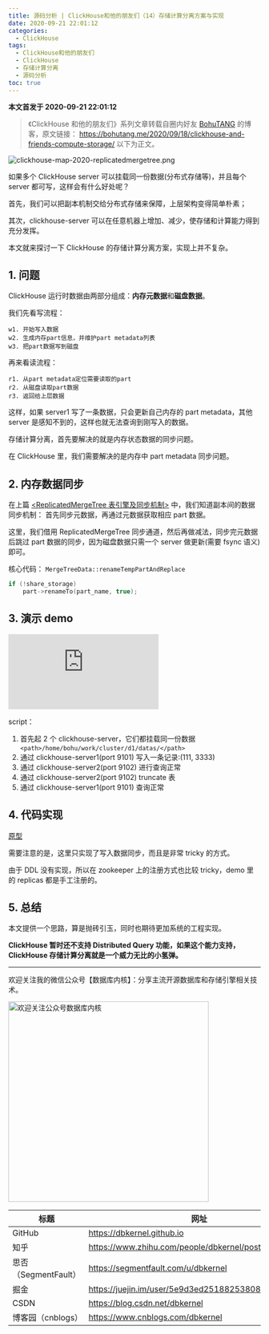 ```yaml
---
title: 源码分析 | ClickHouse和他的朋友们（14）存储计算分离方案与实现
date: 2020-09-21 22:01:12
categories:
  - ClickHouse
tags:
  - ClickHouse和他的朋友们
  - ClickHouse
  - 存储计算分离
  - 源码分析
toc: true
---
```


<!-- more -->

**本文首发于 2020-09-21 22:01:12**

> 《ClickHouse 和他的朋友们》系列文章转载自圈内好友 [BohuTANG](https://bohutang.me/) 的博客，原文链接：
> https://bohutang.me/2020/09/18/clickhouse-and-friends-compute-storage/
> 以下为正文。

![clickhouse-map-2020-replicatedmergetree.png](clickhouse-map-2020-replicatedmergetree.png)

如果多个 ClickHouse server 可以挂载同一份数据(分布式存储等)，并且每个 server 都可写，这样会有什么好处呢？

首先，我们可以把副本机制交给分布式存储来保障，上层架构变得简单朴素；

其次，clickhouse-server 可以在任意机器上增加、减少，使存储和计算能力得到充分发挥。

本文就来探讨一下 ClickHouse 的存储计算分离方案，实现上并不复杂。

## 1. 问题

ClickHouse 运行时数据由两部分组成：**内存元数据**和**磁盘数据**。

我们先看写流程：

```
w1. 开始写入数据
w2. 生成内存part信息，并维护part metadata列表
w3. 把part数据写到磁盘
```

再来看读流程：

```
r1. 从part metadata定位需要读取的part
r2. 从磁盘读取part数据
r3. 返回给上层数据
```

这样，如果 server1 写了一条数据，只会更新自己内存的 part metadata，其他 server 是感知不到的，这样也就无法查询到刚写入的数据。

存储计算分离，首先要解决的就是内存状态数据的同步问题。

在 ClickHouse 里，我们需要解决的是内存中 part metadata 同步问题。

## 2. 内存数据同步

在上篇 [<ReplicatedMergeTree 表引擎及同步机制>](https://bohutang.me/2020/09/13/clickhouse-and-friends-replicated-merge-tree/) 中，我们知道副本间的数据同步机制：
首先同步元数据，再通过元数据获取相应 part 数据。

这里，我们借用 ReplicatedMergeTree 同步通道，然后再做减法，同步完元数据后跳过 part 数据的同步，因为磁盘数据只需一个 server 做更新(需要 fsync 语义)即可。

核心代码：
`MergeTreeData::renameTempPartAndReplace`

```cpp
if (!share_storage)
    part->renameTo(part_name, true);
```

## 3. 演示 demo

<iframe src="https://bohutang-1253727613.cos.ap-beijing.myqcloud.com/video/clickhouse-storage-compute.mp4" frameborder="0" allowfullscreen="true" style="box-sizing: border-box;"></iframe>

script：

1. 首先起 2 个 clickhouse-server，它们都挂载同一份数据 `<path>/home/bohu/work/cluster/d1/datas/</path>`
2. 通过 clickhouse-server1(port 9101) 写入一条记录:(111, 3333)
3. 通过 clickhouse-server2(port 9102) 进行查询正常
4. 通过 clickhouse-server2(port 9102) truncate 表
5. 通过 clickhouse-server1(port 9101) 查询正常

## 4. 代码实现

[原型](https://github.com/BohuTANG/ClickHouse/commit/f67d98ef408fda1a359e4fb17848619ef1f6e59b)

需要注意的是，这里只实现了写入数据同步，而且是非常 tricky 的方式。

由于 DDL 没有实现，所以在 zookeeper 上的注册方式也比较 tricky，demo 里的 replicas 都是手工注册的。

## 5. 总结

本文提供一个思路，算是抛砖引玉，同时也期待更加系统的工程实现。

**ClickHouse 暂时还不支持 Distributed Query 功能，如果这个能力支持，ClickHouse 存储计算分离就是一个威力无比的小氢弹。**

---

欢迎关注我的微信公众号【数据库内核】：分享主流开源数据库和存储引擎相关技术。

<img src="https://dbkernel-1306518848.cos.ap-beijing.myqcloud.com/wechat/my-wechat-official-account.png" width="400" height="400" alt="欢迎关注公众号数据库内核" align="center"/>

| 标题                 | 网址                                                  |
| -------------------- | ----------------------------------------------------- |
| GitHub               | https://dbkernel.github.io                            |
| 知乎                 | https://www.zhihu.com/people/dbkernel/posts           |
| 思否（SegmentFault） | https://segmentfault.com/u/dbkernel                   |
| 掘金                 | https://juejin.im/user/5e9d3ed251882538083fed1f/posts |
| CSDN                 | https://blog.csdn.net/dbkernel                        |
| 博客园（cnblogs）    | https://www.cnblogs.com/dbkernel                      |
